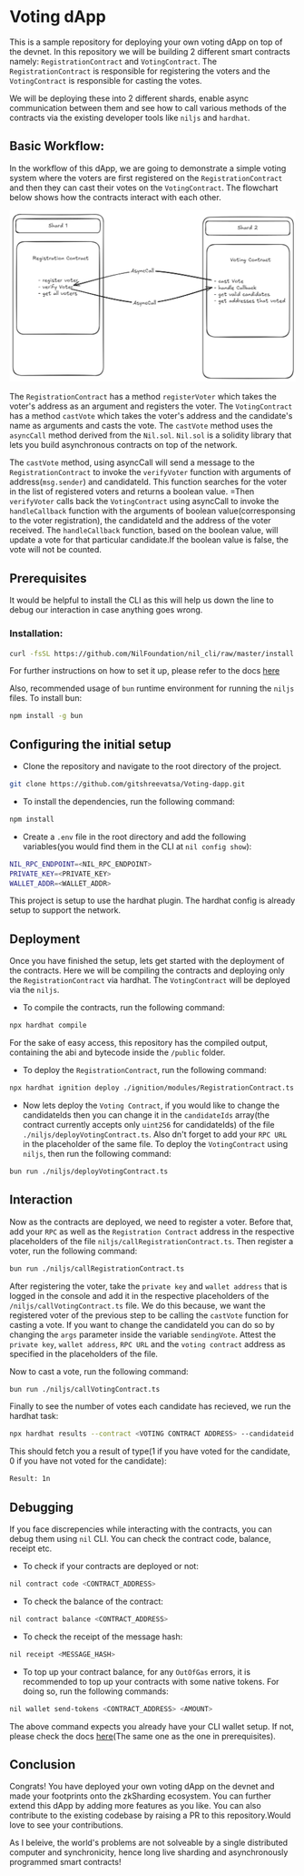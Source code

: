 # Voting dApp

This is a sample repository for deploying your own voting dApp on top of the devnet. In this repository we will be building 2 different smart contracts namely: `RegistrationContract` and `VotingContract`. The `RegistrationContract` is responsible for registering the voters and the `VotingContract` is responsible for casting the votes.

We will be deploying these into 2 different shards, enable async communication between them and see how to call various methods of the contracts via the existing developer tools like `niljs` and `hardhat`.

## Basic Workflow:
In the workflow of this dApp, we are going to demonstrate a simple voting system where the voters are first registered on the `RegistrationContract` and then they can cast their votes on the `VotingContract`. The flowchart below shows how the contracts interact with each other.

![alt text](image.png)

The `RegistrationContract` has a method `registerVoter` which takes the voter's address as an argument and registers the voter. The `VotingContract` has a method `castVote` which takes the voter's address and the candidate's name as arguments and casts the vote. The `castVote` method uses the `asyncCall` method derived from the `Nil.sol`. `Nil.sol` is a solidity library that lets you build asynchronous contracts on top of the network.

The `castVote` method, using asyncCall will send a message to the `RegistrationContract` to invoke the `verifyVoter` function with arguments of address(`msg.sender`) and candidateId. This function searches for the voter in the list of registered voters and returns a boolean value. =Then `verifyVoter` calls back the `VotingContract` using asyncCall to invoke the `handleCallback` function with the arguments of boolean value(corresponsing to the voter registration), the candidateId and the address of the voter received. The `handleCallback` function, based on the boolean value, will update a vote for that particular candidate.If the boolean value is false, the vote will not be counted.

## Prerequisites
It  would be helpful to install the CLI as this will help us down the line to debug our interaction in case anything goes wrong.

### Installation:

```bash
curl -fsSL https://github.com/NilFoundation/nil_cli/raw/master/install.sh | bash
```

For further instructions on how to set it up, please refer to the docs [here](https://docs.nil.foundation/nil/tools/nil-cli/usage/)

Also, recommended usage of `bun` runtime environment for running the `niljs` files. To install bun:
```bash
npm install -g bun
```

## Configuring the initial setup

- Clone the repository and navigate to the root directory of the project.
```bash
git clone https://github.com/gitshreevatsa/Voting-dapp.git
```
- To install the dependencies, run the following command:
```bash
npm install
```
- Create a `.env` file in the root directory and add the following variables(you would find them in the CLI at `nil config show`):
```bash
NIL_RPC_ENDPOINT=<NIL_RPC_ENDPOINT>
PRIVATE_KEY=<PRIVATE_KEY>
WALLET_ADDR=<WALLET_ADDR>
```

This project is setup to use the hardhat plugin. The hardhat config is already setup to support the network.

## Deployment
Once you have finished the setup, lets get started with the deployment of the contracts. Here we will be compiling the contracts and deploying only the `RegistrationContract` via hardhat. The `VotingContract` will be deployed via the `niljs`.
- To compile the contracts, run the following command:
```bash
npx hardhat compile
```
For the sake of easy access, this repository has the compiled output, containing the abi and bytecode inside the `/public` folder.

- To deploy the `RegistrationContract`, run the following command:
```bash
npx hardhat ignition deploy ./ignition/modules/RegistrationContract.ts --network nil
```
- Now lets deploy the `Voting Contract`, if you would like to change the candidateIds then you can change it in the `candidateIds` array(the contract currently accepts only `uint256` for candidateIds) of the file `./niljs/deployVotingContract.ts`. Also dn't forget to add your `RPC URL` in the placeholder of the same file. To deploy the `VotingContract` using `niljs`, then run the following command:
```bash
bun run ./niljs/deployVotingContract.ts
```

## Interaction
Now as the contracts are deployed, we need to register a voter. Before that, add your `RPC` as well as the `Registration Contract` address in the respective placeholders of the file `niljs/callRegistrationContract.ts`. Then register a voter, run the following command:
```bash
bun run ./niljs/callRegistrationContract.ts
```

After registering the voter, take the `private key` and `wallet address` that is logged in the console and add it in the respective placeholders of the `/niljs/callVotingContract.ts` file. We do this because, we want the registered voter of  the previous step to be calling the `castVote` function for casting a vote. If you want to change the candidateId you can do so by changing the `args` parameter inside the variable `sendingVote`. Attest the `private key`, `wallet address`, `RPC URL` and the `voting contract` address as specified in the placeholders of the file.

Now to cast a vote, run the following command:
```bash
bun run ./niljs/callVotingContract.ts
```


Finally to see the number of votes each candidate has recieved, we run the hardhat task:
```bash
npx hardhat results --contract <VOTING CONTRACT ADDRESS> --candidateid <CANDIDATE ID> --network nil
```
This should fetch you a result of type(1 if you have voted for the candidate, 0 if you have not voted for the candidate):
```bash
Result: 1n
```

## Debugging
If you face discrepencies while interacting with the contracts, you can debug them using `nil` CLI. You can check the contract code, balance, receipt etc.
- To check if your contracts are deployed or not:
```bash
nil contract code <CONTRACT_ADDRESS>
```
- To check the balance of the contract:
```bash
nil contract balance <CONTRACT_ADDRESS>
```
- To check the receipt of the message hash:
```bash
nil receipt <MESSAGE_HASH>
```
- To top up your contract balance, for any `OutOfGas` errors, it is recommended to top up your contracts with some native tokens. For doing so, run the following commands:
```bash
nil wallet send-tokens <CONTRACT_ADDRESS> <AMOUNT>
```
The above command expects you already have your CLI wallet setup. If not, please check the docs [here](https://docs.nil.foundation/nil/tools/nil-cli/usage/)(The same one as the one in prerequisites).

## Conclusion
Congrats! You have deployed your own voting dApp on the devnet and made your footprints onto the zkSharding ecosystem. You can further extend this dApp by adding more features as you like. You can also contribute to the existing codebase by raising a PR to this repository.Would love to see your contributions.

As I beleive, the world's problems are not solveable by a single distributed computer and synchronicity, hence long live sharding and asynchronously programmed smart contracts!
